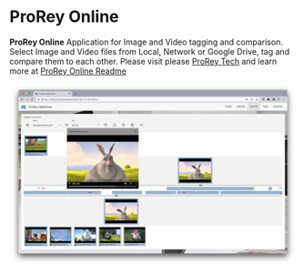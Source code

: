 # ProRey Online

**ProRey Online** Application for Image and Video tagging and comparison. Select Image and Video files from Local, Network or Google Drive, tag and compare them to each other.
Please visit please  [ProRey Tech](https://prorey.com) and learn more at [ProRey Online Readme](https://prorey.online/readme.html)

![ProRey Online](prorey-online.png)
